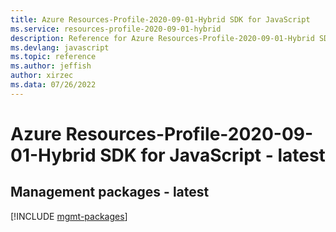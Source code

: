 ```yaml
---
title: Azure Resources-Profile-2020-09-01-Hybrid SDK for JavaScript
ms.service: resources-profile-2020-09-01-hybrid
description: Reference for Azure Resources-Profile-2020-09-01-Hybrid SDK for JavaScript
ms.devlang: javascript
ms.topic: reference
ms.author: jeffish
author: xirzec
ms.data: 07/26/2022
---
```

# Azure Resources-Profile-2020-09-01-Hybrid SDK for JavaScript - latest

## Management packages - latest
[!INCLUDE [mgmt-packages](resources-profile-2020-09-01-hybrid-mgmt-index.md)]
